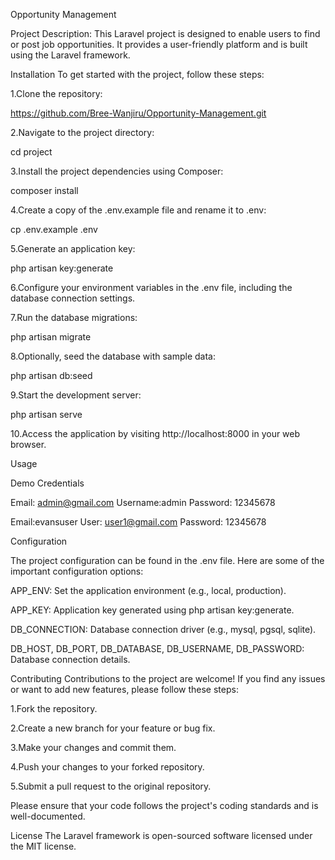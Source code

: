 Opportunity Management

Project Description: 
This Laravel project is designed to enable users to find or post job opportunities. It provides a user-friendly platform and is built using the Laravel framework.

Installation
To get started with the project, follow these steps:

1.Clone the repository:

https://github.com/Bree-Wanjiru/Opportunity-Management.git

2.Navigate to the project directory:

cd project

3.Install the project dependencies using Composer:

composer install

4.Create a copy of the .env.example file and rename it to .env:

cp .env.example .env

5.Generate an application key:

php artisan key:generate

6.Configure your environment variables in the .env file, including the database connection settings.

7.Run the database migrations:

php artisan migrate

8.Optionally, seed the database with sample data:

php artisan db:seed

9.Start the development server:

php artisan serve

10.Access the application by visiting http://localhost:8000 in your web browser.

Usage

Demo Credentials

Email: admin@gmail.com
Username:admin
Password: 12345678

Email:evansuser
User: user1@gmail.com
Password: 12345678

Configuration

The project configuration can be found in the .env file. Here are some of the important configuration options:

APP_ENV: Set the application environment (e.g., local, production).

APP_KEY: Application key generated using php artisan key:generate.

DB_CONNECTION: Database connection driver (e.g., mysql, pgsql, sqlite).

DB_HOST, DB_PORT, DB_DATABASE, DB_USERNAME, DB_PASSWORD: Database connection details.

Contributing
Contributions to the project are welcome! If you find any issues or want to add new features, please follow these steps:

1.Fork the repository.

2.Create a new branch for your feature or bug fix.

3.Make your changes and commit them.

4.Push your changes to your forked repository.

5.Submit a pull request to the original repository.

Please ensure that your code follows the project's coding standards and is well-documented.

License
The Laravel framework is open-sourced software licensed under the MIT license.


